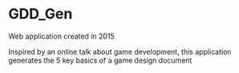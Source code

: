 # GDD_Gen
Web application created in 2015
<p>Inspired by an online talk about game development, this application generates the 5 key basics of a game design document</p>
